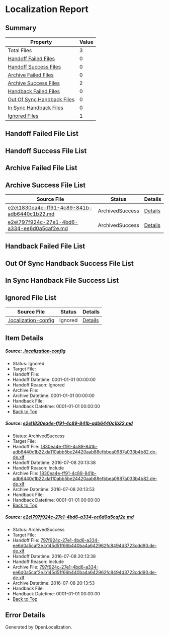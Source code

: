 # <a name='report-top'></a> Localization Report

## Summary
 Property | Value 
 -------- | ----- 
 Total Files | 3
[ Handoff Failed Files ](#handoff-failed-list)| 0
[ Handoff Success Files ](#handoff-success-list)| 0
[ Archive Failed Files ](#archive-failed-list)| 0
[ Archive Success Files ](#archive-success-list)| 2
[ Handback Failed Files ](#handback-failed-list)| 0
[ Out Of Sync Handback Files ](#outofsync-handback-success-list)| 0
[ In Sync Handback Files ](#insync-handback-success-list)| 0
[ Ignored Files ](#ignored-list)| 1

## <a name='handoff-failed-list'></a> Handoff Failed File List

## <a name='handoff-success-list'></a> Handoff Success File List

## <a name='archive-failed-list'></a> Archive Failed File List

## <a name='archive-success-list'></a> Archive Success File List
 Source File | Status | Details 
 ----------- | ------ | ------- 
 [e2e\1830ea4e-ff91-4c89-841b-adb6440c1b22.md](https://github.com/OpenLocalizationTestOrg/oltest/blob/9434022e6aa6ca3c8b439176516881feb6d6a532/e2e/1830ea4e-ff91-4c89-841b-adb6440c1b22.md) | ArchivedSuccess | [Details](#c0b0aadbb1d6175e9575535440e3ba9c0801c7171)
 [e2e\797f924c-27e1-4bd6-a334-ee6d0a5caf2e.md](https://github.com/OpenLocalizationTestOrg/oltest/blob/9434022e6aa6ca3c8b439176516881feb6d6a532/e2e/797f924c-27e1-4bd6-a334-ee6d0a5caf2e.md) | ArchivedSuccess | [Details](#42bf2732bd30a60f8685a560f16d5f6245de51fd2)

## <a name='handback-failed-list'></a> Handback Failed File List

## <a name='outofsync-handback-success-list'></a> Out Of Sync Handback Success File List

## <a name='insync-handback-success-list'></a> In Sync Handback File Success List

## <a name='ignored-list'></a> Ignored File List
 Source File | Status | Details 
 ----------- | ------ | ------- 
 [.localization-config](https://github.com/OpenLocalizationTestOrg/oltest/blob/9434022e6aa6ca3c8b439176516881feb6d6a532/.localization-config) | Ignored | [Details](#3d4f252ac210baf56311d7e97dcc2db10974dbd20)

## Item Details
##### <a name='3d4f252ac210baf56311d7e97dcc2db10974dbd20'></a> Source: [.localization-config](https://github.com/OpenLocalizationTestOrg/oltest/blob/9434022e6aa6ca3c8b439176516881feb6d6a532/.localization-config)
* Status: Ignored
* Target File: 
* Handoff File: 
* Handoff Datetime: 0001-01-01 00:00:00
* Handoff Reason: Ignored
* Archive File: 
* Archive Datetime: 0001-01-01 00:00:00
* Handback File: 
* Handback Datetime: 0001-01-01 00:00:00
* [Back to Top](#report-top)

##### <a name='c0b0aadbb1d6175e9575535440e3ba9c0801c7171'></a> Source: [e2e\1830ea4e-ff91-4c89-841b-adb6440c1b22.md](https://github.com/OpenLocalizationTestOrg/oltest/blob/9434022e6aa6ca3c8b439176516881feb6d6a532/e2e/1830ea4e-ff91-4c89-841b-adb6440c1b22.md)
* Status: ArchivedSuccess
* Target File: 
* Handoff File: [1830ea4e-ff91-4c89-841b-adb6440c1b22.da110abb5be24420aab88efbbea0987a033b4b82.de-de.xlf](https://github.com/OpenLocalizationTestOrg/olhandoff-e2e/blob/d9f4e3fa9150b0226d93c570a41328e31d75ed69/ol-handoff/OpenLocalizationTestOrg/oltest-dede-fly/ci/ht/1830ea4e-ff91-4c89-841b-adb6440c1b22.da110abb5be24420aab88efbbea0987a033b4b82.de-de.xlf)
* Handoff Datetime: 2016-07-08 20:13:38
* Handoff Reason: Include
* Archive File: [1830ea4e-ff91-4c89-841b-adb6440c1b22.da110abb5be24420aab88efbbea0987a033b4b82.de-de.xlf](https://github.com/OpenLocalizationTestOrg/olhandoff-e2e/blob/97269449145fb6f6e51179135c08858e3e430f0c/ol-archive/OpenLocalizationTestOrg/oltest-dede-fly/ci/ht/1830ea4e-ff91-4c89-841b-adb6440c1b22.da110abb5be24420aab88efbbea0987a033b4b82.de-de.xlf)
* Archive Datetime: 2016-07-08 20:13:53
* Handback File: 
* Handback Datetime: 0001-01-01 00:00:00
* [Back to Top](#report-top)

##### <a name='42bf2732bd30a60f8685a560f16d5f6245de51fd2'></a> Source: [e2e\797f924c-27e1-4bd6-a334-ee6d0a5caf2e.md](https://github.com/OpenLocalizationTestOrg/oltest/blob/9434022e6aa6ca3c8b439176516881feb6d6a532/e2e/797f924c-27e1-4bd6-a334-ee6d0a5caf2e.md)
* Status: ArchivedSuccess
* Target File: 
* Handoff File: [797f924c-27e1-4bd6-a334-ee6d0a5caf2e.b145d51f66b440ba4a642962fc8494d3723cdd90.de-de.xlf](https://github.com/OpenLocalizationTestOrg/olhandoff-e2e/blob/d9f4e3fa9150b0226d93c570a41328e31d75ed69/ol-handoff/OpenLocalizationTestOrg/oltest-dede-fly/ci/ht/797f924c-27e1-4bd6-a334-ee6d0a5caf2e.b145d51f66b440ba4a642962fc8494d3723cdd90.de-de.xlf)
* Handoff Datetime: 2016-07-08 20:13:38
* Handoff Reason: Include
* Archive File: [797f924c-27e1-4bd6-a334-ee6d0a5caf2e.b145d51f66b440ba4a642962fc8494d3723cdd90.de-de.xlf](https://github.com/OpenLocalizationTestOrg/olhandoff-e2e/blob/97269449145fb6f6e51179135c08858e3e430f0c/ol-archive/OpenLocalizationTestOrg/oltest-dede-fly/ci/ht/797f924c-27e1-4bd6-a334-ee6d0a5caf2e.b145d51f66b440ba4a642962fc8494d3723cdd90.de-de.xlf)
* Archive Datetime: 2016-07-08 20:13:53
* Handback File: 
* Handback Datetime: 0001-01-01 00:00:00
* [Back to Top](#report-top)


## Error Details

Generated by OpenLocalization.

